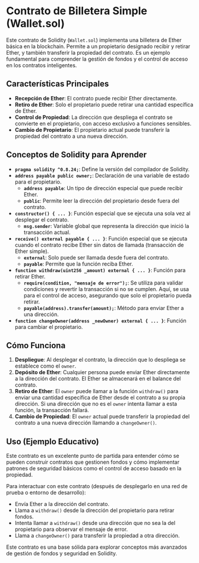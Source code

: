 # Contrato de Billetera Simple (Wallet.sol)

Este contrato de Solidity (`Wallet.sol`) implementa una billetera de Ether básica en la blockchain. Permite a un propietario designado recibir y retirar Ether, y también transferir la propiedad del contrato. Es un ejemplo fundamental para comprender la gestión de fondos y el control de acceso en los contratos inteligentes.

## Características Principales

*   **Recepción de Ether**: El contrato puede recibir Ether directamente.
*   **Retiro de Ether**: Solo el propietario puede retirar una cantidad específica de Ether.
*   **Control de Propiedad**: La dirección que despliega el contrato se convierte en el propietario, con acceso exclusivo a funciones sensibles.
*   **Cambio de Propietario**: El propietario actual puede transferir la propiedad del contrato a una nueva dirección.

## Conceptos de Solidity para Aprender

*   **`pragma solidity ^0.8.24;`**: Define la versión del compilador de Solidity.
*   **`address payable public owner;`**: Declaración de una variable de estado para el propietario.
    *   **`address payable`**: Un tipo de dirección especial que puede recibir Ether.
    *   **`public`**: Permite leer la dirección del propietario desde fuera del contrato.
*   **`constructor() { ... }`**: Función especial que se ejecuta una sola vez al desplegar el contrato.
    *   **`msg.sender`**: Variable global que representa la dirección que inició la transacción actual.
*   **`receive() external payable { ... }`**: Función especial que se ejecuta cuando el contrato recibe Ether sin datos de llamada (transacción de Ether simple).
    *   **`external`**: Solo puede ser llamada desde fuera del contrato.
    *   **`payable`**: Permite que la función reciba Ether.
*   **`function withdraw(uint256 _amount) external { ... }`**: Función para retirar Ether.
    *   **`require(condition, "mensaje de error");`**: Se utiliza para validar condiciones y revertir la transacción si no se cumplen. Aquí, se usa para el control de acceso, asegurando que solo el propietario pueda retirar.
    *   **`payable(address).transfer(amount);`**: Método para enviar Ether a una dirección.
*   **`function changeOwner(address _newOwner) external { ... }`**: Función para cambiar el propietario.

## Cómo Funciona

1.  **Despliegue**: Al desplegar el contrato, la dirección que lo despliega se establece como el `owner`.
2.  **Depósito de Ether**: Cualquier persona puede enviar Ether directamente a la dirección del contrato. El Ether se almacenará en el balance del contrato.
3.  **Retiro de Ether**: El `owner` puede llamar a la función `withdraw()` para enviar una cantidad específica de Ether desde el contrato a su propia dirección. Si una dirección que no es el `owner` intenta llamar a esta función, la transacción fallará.
4.  **Cambio de Propiedad**: El `owner` actual puede transferir la propiedad del contrato a una nueva dirección llamando a `changeOwner()`.

## Uso (Ejemplo Educativo)

Este contrato es un excelente punto de partida para entender cómo se pueden construir contratos que gestionen fondos y cómo implementar patrones de seguridad básicos como el control de acceso basado en la propiedad.

Para interactuar con este contrato (después de desplegarlo en una red de prueba o entorno de desarrollo):

*   Envía Ether a la dirección del contrato.
*   Llama a `withdraw()` desde la dirección del propietario para retirar fondos.
*   Intenta llamar a `withdraw()` desde una dirección que no sea la del propietario para observar el mensaje de error.
*   Llama a `changeOwner()` para transferir la propiedad a otra dirección.

Este contrato es una base sólida para explorar conceptos más avanzados de gestión de fondos y seguridad en Solidity.
